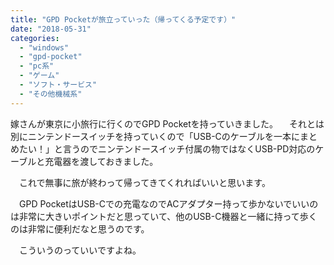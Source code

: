 ```yaml
---
title: "GPD Pocketが旅立っていった（帰ってくる予定です）"
date: "2018-05-31"
categories: 
  - "windows"
  - "gpd-pocket"
  - "pc系"
  - "ゲーム"
  - "ソフト・サービス"
  - "その他機械系"
---
```


嫁さんが東京に小旅行に行くのでGPD Pocketを持っていきました。 　それとは別にニンテンドースイッチを持っていくので「USB-Cのケーブルを一本にまとめたい！」と言うのでニンテンドースイッチ付属の物ではなくUSB-PD対応のケーブルと充電器を渡しておきました。

　これで無事に旅が終わって帰ってきてくれればいいと思います。

　GPD PocketはUSB-Cでの充電なのでACアダプター持って歩かないでいいのは非常に大きいポイントだと思っていて、他のUSB-C機器と一緒に持って歩くのは非常に便利だなと思うのです。

　こういうのっていいですよね。
